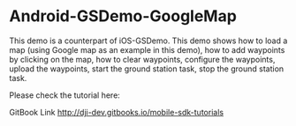 # Android-GSDemo-GoogleMap
This demo is a counterpart of iOS-GSDemo. This demo shows how to load a map (using Google map as an example in this demo), how to add waypoints by clicking on the map, how to clear waypoints, configure the waypoints, upload the waypoints, start the ground station task, stop the ground station task.

Please check the tutorial here:

GitBook Link <http://dji-dev.gitbooks.io/mobile-sdk-tutorials>

